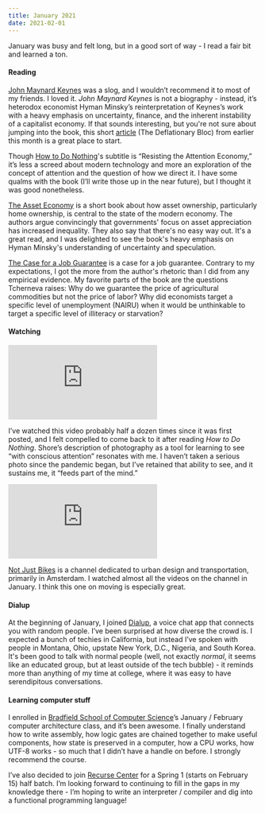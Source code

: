 ```yaml
---
title: January 2021
date: 2021-02-01
---
```


January was busy and felt long, but in a good sort of way - I read a fair bit and learned a ton.

#### Reading

[John Maynard Keynes](http://www.levyinstitute.org/publications/john-maynard-keybiographynes) was a slog, and I wouldn’t recommend it to most of my friends. I loved it. *John Maynard Keynes* is not a biography - instead, it’s heterodox economist Hyman Minsky’s reinterpretation of Keynes’s work with a heavy emphasis on uncertainty, finance, and the inherent instability of a capitalist economy. If that sounds interesting, but you're not sure about jumping into the book, this short [article](https://phenomenalworld.org/analysis/deflation-inflation) (The Deflationary Bloc) from earlier this month is a great place to start.

Though [How to Do Nothing](https://www.penguinrandomhouse.com/books/600671/how-to-do-nothing-by-jenny-odell/)'s subtitle is “Resisting the Attention Economy,” it’s less a screed about modern technology and more an exploration of the concept of attention and the question of how we direct it. I have some qualms with the book (I’ll write those up in the near future), but I thought it was good nonetheless.

[The Asset Economy](https://www.wiley.com/en-us/The+Asset+Economy-p-9781509543458) is a short book about how asset ownership, particularly home ownership, is central to the state of the modern economy. The authors argue convincingly that governments' focus on asset appreciation has increased inequality. They also say that there's no easy way out. It's a great read, and I was delighted to see the book's heavy emphasis on Hyman Minsky's understanding of uncertainty and speculation.

[The Case for a Job Guarantee](http://pavlina-tcherneva.net/the-case-for-a-job-guarantee/) is a case for a job guarantee. Contrary to my expectations, I got the more from the author's rhetoric than I did from any empirical evidence. My favorite parts of the book are the questions Tcherneva raises: Why do we guarantee the price of agricultural commodities but not the price of labor? Why did economists target a specific level of unemployment (NAIRU) when it would be unthinkable to target a specific level of illiteracy or starvation?

#### Watching

<div class="youtube-embed-container">        
    <iframe
        src="https://www.youtube.com/embed/T029CTSO0IE"
        frameborder="0"
        allow="accelerometer; autoplay; encrypted-media; gyroscope; picture-in-picture"
        allowfullscreen
    ></iframe>
</div>

I’ve watched this video probably half a dozen times since it was first posted, and I felt compelled to come back to it after reading *How to Do Nothing*. Shore’s description of photography as a tool for learning to see “with conscious attention” resonates with me. I haven’t taken a serious photo since the pandemic began, but I’ve retained that ability to see, and it sustains me, it “feeds part of the mind.”

<div class="youtube-embed-container">        
    <iframe
        src="https://www.youtube.com/embed/56b5cI2qtYQ"
        frameborder="0"
        allow="accelerometer; autoplay; encrypted-media; gyroscope; picture-in-picture"
        allowfullscreen
    ></iframe>
</div>

[Not Just Bikes](https://www.youtube.com/c/NotJustBikes) is a channel dedicated to urban design and transportation, primarily in Amsterdam. I watched almost all the videos on the channel in January. I think this one on moving is especially great.

#### Dialup

At the beginning of January, I joined [Dialup](https://dialup.com/), a voice chat app that connects you with random people. I’ve been surprised at how diverse the crowd is. I expected a bunch of techies in California, but instead I’ve spoken with people in Montana, Ohio, upstate New York, D.C., Nigeria, and South Korea. It's been good to talk with normal people (well, not exactly _normal_, it seems like an educated group, but at least outside of the tech bubble) - it reminds more than anything of my time at college, where it was easy to have serendipitous conversations.

#### Learning computer stuff

I enrolled in [Bradfield School of Computer Science](https://bradfieldcs.com/)’s January / February computer architecture class, and it’s been awesome. I finally understand how to write assembly, how logic gates are chained together to make useful components, how state is preserved in a computer, how a CPU works, how UTF-8 works - so much that I didn’t have a handle on before. I strongly recommend the course.

I’ve also decided to join [Recurse Center](https://www.recurse.com/) for a Spring 1 (starts on February 15) half batch. I’m looking forward to continuing to fill in the gaps in my knowledge there - I’m hoping to write an interpreter / compiler and dig into a functional programming language!
